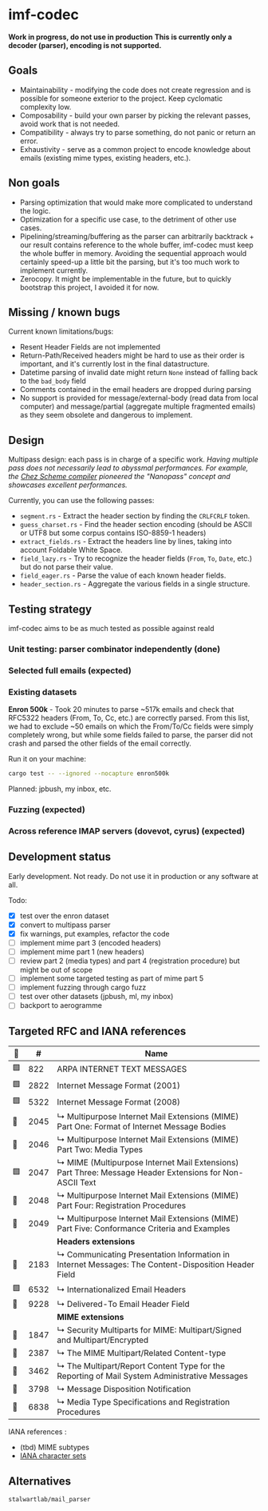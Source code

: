 # imf-codec

**Work in progress, do not use in production**
**This is currently only a decoder (parser), encoding is not supported.**

## Goals

- Maintainability - modifying the code does not create regression and is possible for someone exterior to the project. Keep cyclomatic complexity low.
- Composability - build your own parser by picking the relevant passes, avoid work that is not needed.
- Compatibility - always try to parse something, do not panic or return an error.
- Exhaustivity - serve as a common project to encode knowledge about emails (existing mime types, existing headers, etc.).

## Non goals

  - Parsing optimization that would make more complicated to understand the logic.
  - Optimization for a specific use case, to the detriment of other use cases.
  - Pipelining/streaming/buffering as the parser can arbitrarily backtrack + our result contains reference to the whole buffer, imf-codec must keep the whole buffer in memory. Avoiding the sequential approach would certainly speed-up a little bit the parsing, but it's too much work to implement currently.
  - Zerocopy. It might be implementable in the future, but to quickly bootstrap this project, I avoided it for now.

## Missing / known bugs

Current known limitations/bugs:

 - Resent Header Fields are not implemented
 - Return-Path/Received headers might be hard to use as their order is important, and it's currently lost in the final datastructure.
 - Datetime parsing of invalid date might return `None` instead of falling back to the `bad_body` field
 - Comments contained in the email headers are dropped during parsing
 - No support is provided for message/external-body (read data from local computer) and message/partial (aggregate multiple fragmented emails) as they seem obsolete and dangerous to implement.

## Design

Multipass design: each pass is in charge of a specific work.
*Having multiple pass does not necessarily lead to abyssmal performances.
For example, the [Chez Scheme compiler](https://legacy.cs.indiana.edu/~dyb/pubs/commercial-nanopass.pdf) 
pioneered the "Nanopass" concept and showcases excellent performances.*

Currently, you can use the following passes:
 - `segment.rs` - Extract the header section by finding the `CRLFCRLF` token.
 - `guess_charset.rs` - Find the header section encoding (should be ASCII or UTF8 but some corpus contains ISO-8859-1 headers)
 - `extract_fields.rs` - Extract the headers line by lines, taking into account Foldable White Space.
 - `field_lazy.rs` - Try to recognize the header fields (`From`, `To`, `Date`, etc.) but do not parse their value.  
 - `field_eager.rs` - Parse the value of each known header fields.  
 - `header_section.rs` - Aggregate the various fields in a single structure.  


## Testing strategy

imf-codec aims to be as much tested as possible against reald

### Unit testing: parser combinator independently (done)

### Selected full emails (expected)

### Existing datasets

**Enron 500k** - Took 20 minutes to parse ~517k emails and check that 
RFC5322 headers (From, To, Cc, etc.) are correctly parsed.
From this list, we had to exclude ~50 emails on which
the From/To/Cc fields were simply completely wrong, but while
some fields failed to parse, the parser did not crash and
parsed the other fields of the email correctly.

Run it on your machine:

```bash
cargo test -- --ignored --nocapture enron500k
```

Planned: jpbush, my inbox, etc.

### Fuzzing (expected)

### Across reference IMAP servers (dovevot, cyrus) (expected)

## Development status

Early development. Not ready.
Do not use it in production or any software at all.

Todo:
 - [X] test over the enron dataset
 - [X] convert to multipass parser
 - [X] fix warnings, put examples, refactor the code
 - [ ] implement mime part 3 (encoded headers)
 - [ ] implement mime part 1 (new headers)
 - [ ] review part 2 (media types) and part 4 (registration procedure) but might be out of scope
 - [ ] implement some targeted testing as part of mime part 5
 - [ ] implement fuzzing through cargo fuzz
 - [ ] test over other datasets (jpbush, ml, my inbox)
 - [ ] backport to aerogramme

## Targeted RFC and IANA references

| 🚩 | # | Name |
|----|---|------|
| 🟩 |822	| ARPA INTERNET TEXT MESSAGES| 
| 🟩 |2822	| Internet Message Format (2001) | 	
| 🟩 |5322	| Internet Message Format (2008) | 	
| 🔴 |2045	| ↳ Multipurpose Internet Mail Extensions (MIME) Part One: Format of Internet Message Bodies |
| 🔴 |2046	| ↳ Multipurpose Internet Mail Extensions (MIME) Part Two: Media Types | 
| 🟩 |2047	| ↳ MIME (Multipurpose Internet Mail Extensions) Part Three: Message Header Extensions for Non-ASCII Text | 
| 🔴 |2048	| ↳ Multipurpose Internet Mail Extensions (MIME) Part Four: Registration Procedures | 
| 🔴 |2049	| ↳ Multipurpose Internet Mail Extensions (MIME) Part Five: Conformance Criteria and Examples |
|    |      | **Headers extensions** |
| 🔴 |2183  | ↳ Communicating Presentation Information in Internet Messages: The Content-Disposition Header Field |
| 🟩 |6532	| ↳ Internationalized Email Headers |
| 🔴 |9228  | ↳ Delivered-To Email Header Field |
|    |      | **MIME extensions** |
| 🔴 |1847  | ↳ Security Multiparts for MIME: Multipart/Signed and Multipart/Encrypted |
| 🔴 |2387  | ↳ The MIME Multipart/Related Content-type |
| 🔴 |3462  | ↳ The Multipart/Report Content Type for the Reporting of Mail System Administrative Messages |
| 🔴 |3798  | ↳ Message Disposition Notification |
| 🔴 |6838  | ↳ Media Type Specifications and Registration Procedures |

IANA references :
 - (tbd) MIME subtypes
 - [IANA character sets](https://www.iana.org/assignments/character-sets/character-sets.xhtml)

## Alternatives

`stalwartlab/mail_parser`
